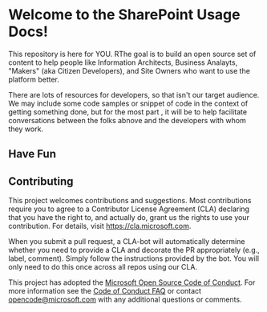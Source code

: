 
# Welcome to the SharePoint Usage Docs!

This repository is here for YOU. RThe goal is to build an open source set of content to help people like Information Architects, Business Analayts, "Makers" (aka Citizen Developers), and Site Owners who want to use the platform better.

There are lots of resources for developers, so that isn't our target audience. We may include some code samples or snippet of code in the context of getting something done, but for the most part , it will be to help facilitate conversations between the folks abnove and the developers with whom they work.

## Have Fun

## Contributing


This project welcomes contributions and suggestions.  Most contributions require you to agree to a
Contributor License Agreement (CLA) declaring that you have the right to, and actually do, grant us
the rights to use your contribution. For details, visit https://cla.microsoft.com.

When you submit a pull request, a CLA-bot will automatically determine whether you need to provide
a CLA and decorate the PR appropriately (e.g., label, comment). Simply follow the instructions
provided by the bot. You will only need to do this once across all repos using our CLA.

This project has adopted the [Microsoft Open Source Code of Conduct](https://opensource.microsoft.com/codeofconduct/).
For more information see the [Code of Conduct FAQ](https://opensource.microsoft.com/codeofconduct/faq/) or
contact [opencode@microsoft.com](mailto:opencode@microsoft.com) with any additional questions or comments.
